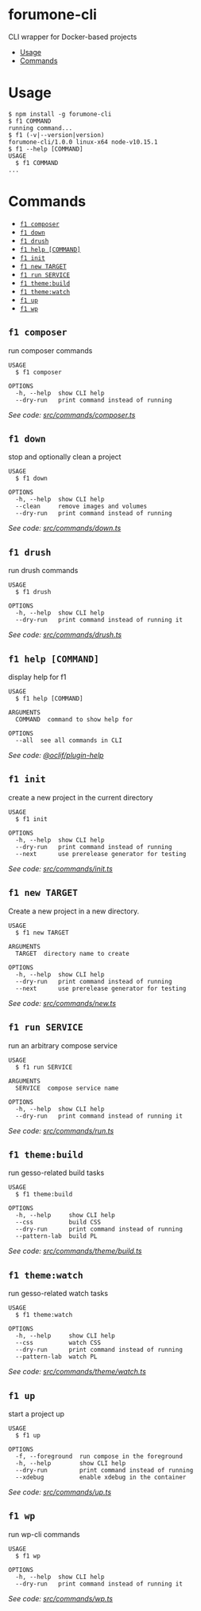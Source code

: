 forumone-cli
============
CLI wrapper for Docker-based projects

<!-- toc -->
* [Usage](#usage)
* [Commands](#commands)
<!-- tocstop -->
# Usage
<!-- usage -->
```sh-session
$ npm install -g forumone-cli
$ f1 COMMAND
running command...
$ f1 (-v|--version|version)
forumone-cli/1.0.0 linux-x64 node-v10.15.1
$ f1 --help [COMMAND]
USAGE
  $ f1 COMMAND
...
```
<!-- usagestop -->
# Commands
<!-- commands -->
* [`f1 composer`](#f-1-composer)
* [`f1 down`](#f-1-down)
* [`f1 drush`](#f-1-drush)
* [`f1 help [COMMAND]`](#f-1-help-command)
* [`f1 init`](#f-1-init)
* [`f1 new TARGET`](#f-1-new-target)
* [`f1 run SERVICE`](#f-1-run-service)
* [`f1 theme:build`](#f-1-themebuild)
* [`f1 theme:watch`](#f-1-themewatch)
* [`f1 up`](#f-1-up)
* [`f1 wp`](#f-1-wp)

## `f1 composer`

run composer commands

```
USAGE
  $ f1 composer

OPTIONS
  -h, --help  show CLI help
  --dry-run   print command instead of running
```

_See code: [src/commands/composer.ts](https://github.com/forumone/forumone-cli/blob/v1.0.0/src/commands/composer.ts)_

## `f1 down`

stop and optionally clean a project

```
USAGE
  $ f1 down

OPTIONS
  -h, --help  show CLI help
  --clean     remove images and volumes
  --dry-run   print command instead of running
```

_See code: [src/commands/down.ts](https://github.com/forumone/forumone-cli/blob/v1.0.0/src/commands/down.ts)_

## `f1 drush`

run drush commands

```
USAGE
  $ f1 drush

OPTIONS
  -h, --help  show CLI help
  --dry-run   print command instead of running it
```

_See code: [src/commands/drush.ts](https://github.com/forumone/forumone-cli/blob/v1.0.0/src/commands/drush.ts)_

## `f1 help [COMMAND]`

display help for f1

```
USAGE
  $ f1 help [COMMAND]

ARGUMENTS
  COMMAND  command to show help for

OPTIONS
  --all  see all commands in CLI
```

_See code: [@oclif/plugin-help](https://github.com/oclif/plugin-help/blob/v2.1.4/src/commands/help.ts)_

## `f1 init`

create a new project in the current directory

```
USAGE
  $ f1 init

OPTIONS
  -h, --help  show CLI help
  --dry-run   print command instead of running
  --next      use prerelease generator for testing
```

_See code: [src/commands/init.ts](https://github.com/forumone/forumone-cli/blob/v1.0.0/src/commands/init.ts)_

## `f1 new TARGET`

Create a new project in a new directory.

```
USAGE
  $ f1 new TARGET

ARGUMENTS
  TARGET  directory name to create

OPTIONS
  -h, --help  show CLI help
  --dry-run   print command instead of running
  --next      use prerelease generator for testing
```

_See code: [src/commands/new.ts](https://github.com/forumone/forumone-cli/blob/v1.0.0/src/commands/new.ts)_

## `f1 run SERVICE`

run an arbitrary compose service

```
USAGE
  $ f1 run SERVICE

ARGUMENTS
  SERVICE  compose service name

OPTIONS
  -h, --help  show CLI help
  --dry-run   print command instead of running it
```

_See code: [src/commands/run.ts](https://github.com/forumone/forumone-cli/blob/v1.0.0/src/commands/run.ts)_

## `f1 theme:build`

run gesso-related build tasks

```
USAGE
  $ f1 theme:build

OPTIONS
  -h, --help     show CLI help
  --css          build CSS
  --dry-run      print command instead of running
  --pattern-lab  build PL
```

_See code: [src/commands/theme/build.ts](https://github.com/forumone/forumone-cli/blob/v1.0.0/src/commands/theme/build.ts)_

## `f1 theme:watch`

run gesso-related watch tasks

```
USAGE
  $ f1 theme:watch

OPTIONS
  -h, --help     show CLI help
  --css          watch CSS
  --dry-run      print command instead of running
  --pattern-lab  watch PL
```

_See code: [src/commands/theme/watch.ts](https://github.com/forumone/forumone-cli/blob/v1.0.0/src/commands/theme/watch.ts)_

## `f1 up`

start a project up

```
USAGE
  $ f1 up

OPTIONS
  -f, --foreground  run compose in the foreground
  -h, --help        show CLI help
  --dry-run         print command instead of running
  --xdebug          enable xdebug in the container
```

_See code: [src/commands/up.ts](https://github.com/forumone/forumone-cli/blob/v1.0.0/src/commands/up.ts)_

## `f1 wp`

run wp-cli commands

```
USAGE
  $ f1 wp

OPTIONS
  -h, --help  show CLI help
  --dry-run   print command instead of running it
```

_See code: [src/commands/wp.ts](https://github.com/forumone/forumone-cli/blob/v1.0.0/src/commands/wp.ts)_
<!-- commandsstop -->

